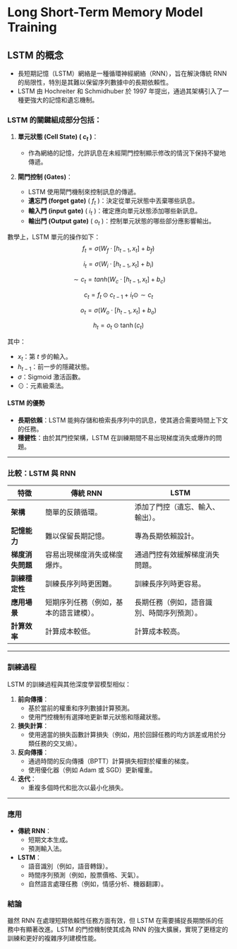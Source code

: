 # Long Short-Term Memory Model Training

## **LSTM 的概念**

- 長短期記憶（LSTM）網絡是一種循環神經網絡（RNN），旨在解決傳統 RNN 的局限性，特別是其難以保留序列數據中的長期依賴性。
- LSTM 由 Hochreiter 和 Schmidhuber 於 1997 年提出，通過其架構引入了一種更強大的記憶和遺忘機制。

### LSTM 的關鍵組成部分包括：

1. **單元狀態 (Cell State) ( $c_t$ )**：
   - 作為網絡的記憶，允許訊息在未經閘門控制顯示修改的情況下保持不變地傳遞。

2. **閘門控制 (Gates)**：
   - LSTM 使用閘門機制來控制訊息的傳遞。
   - **遺忘門 (forget gate)** ( $f_t$ )：決定從單元狀態中丟棄哪些訊息。
   - **輸入門 (input gate)** ( $i_t$ )：確定應向單元狀態添加哪些新訊息。
   - **輸出門 (Output gate)** ( $o_t$ )：控制單元狀態的哪些部分應影響輸出。

數學上，LSTM 單元的操作如下：
$$f_t = \sigma(W_f \cdot [h_{t-1}, x_t] + b_f)$$

$$i_t = \sigma(W_i \cdot [h_{t-1}, x_t] + b_i)$$

$$\sim{c}_t = tanh(W_c \cdot [h_{t-1}, x_t] + b_c)$$

$$c_t = f_t \odot c_{t-1} + i_t \odot \sim{c}_t$$

$$o_t = \sigma(W_o \cdot [h_{t-1}, x_t] + b_o)$$

$$h_t = o_t \odot \tanh(c_t)$$

其中：
- $x_t$：第 $t$ 步的輸入。
- $h_{t-1}$：前一步的隱藏狀態。
- $\sigma$：Sigmoid 激活函數。
- $\odot$：元素級乘法。

#### **LSTM 的優勢**

- **長期依賴**：LSTM 能夠存儲和檢索長序列中的訊息，使其適合需要時間上下文的任務。
- **穩健性**：由於其門控架構，LSTM 在訓練期間不易出現梯度消失或爆炸的問題。

---

### 比較：LSTM 與 RNN

| 特徵                  | 傳統 RNN                           | LSTM                                    |
|-----------------------|-------------------------------------|------------------------------------------|
| **架構**             | 簡單的反饋循環。                   | 添加了門控（遺忘、輸入、輸出）。         |
| **記憶能力**         | 難以保留長期記憶。                 | 專為長期依賴設計。                      |
| **梯度消失問題**     | 容易出現梯度消失或梯度爆炸。       | 通過門控有效緩解梯度消失問題。          |
| **訓練穩定性**       | 訓練長序列時更困難。               | 訓練長序列時更容易。                    |
| **應用場景**         | 短期序列任務（例如，基本的語言建模）。 | 長期任務（例如，語音識別、時間序列預測）。 |
| **計算效率**         | 計算成本較低。                     | 計算成本較高。                          |

---

### 訓練過程
LSTM 的訓練過程與其他深度學習模型相似：
1. **前向傳播**：
   - 基於當前的權重和序列數據計算預測。
   - 使用門控機制有選擇地更新單元狀態和隱藏狀態。
2. **損失計算**：
   - 使用適當的損失函數計算損失（例如，用於回歸任務的均方誤差或用於分類任務的交叉熵）。
3. **反向傳播**：
   - 通過時間的反向傳播（BPTT）計算損失相對於權重的梯度。
   - 使用優化器（例如 Adam 或 SGD）更新權重。
4. **迭代**：
   - 重複多個時代和批次以最小化損失。

---

### 應用
- **傳統 RNN**：
  - 短期文本生成。
  - 預測輸入法。
- **LSTM**：
  - 語音識別（例如，語音轉錄）。
  - 時間序列預測（例如，股票價格、天氣）。
  - 自然語言處理任務（例如，情感分析、機器翻譯）。

### 結論
雖然 RNN 在處理短期依賴性任務方面有效，但 LSTM 在需要捕捉長期關係的任務中有顯著改進。LSTM 的門控機制使其成為 RNN 的強大擴展，實現了更穩定的訓練和更好的複雜序列建模性能。